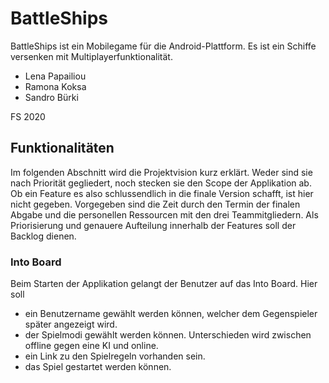 # BattleShips

BattleShips ist ein Mobilegame für die Android-Plattform. Es ist ein Schiffe versenken mit
Multiplayerfunktionalität.

* Lena Papailiou
* Ramona Koksa
* Sandro Bürki

FS 2020

## Funktionalitäten

Im folgenden Abschnitt wird die Projektvision kurz erklärt. Weder sind sie nach Priorität
gegliedert, noch stecken sie den Scope der Applikation ab. Ob ein Feature es also schlussendlich in
die finale Version schafft, ist hier nicht gegeben. Vorgegeben sind die Zeit durch den Termin der finalen
Abgabe und die personellen Ressourcen mit den drei Teammitgliedern. Als Priorisierung und
genauere Aufteilung innerhalb der Features soll der Backlog dienen.

### Into Board

Beim Starten der Applikation gelangt der Benutzer auf das Into Board. Hier soll
* ein Benutzername gewählt werden können, welcher dem Gegenspieler später angezeigt wird.
* der Spielmodi gewählt werden können. Unterschieden wird zwischen offline gegen eine KI und online.
* ein Link zu den Spielregeln vorhanden sein.
* das Spiel gestartet werden können.
